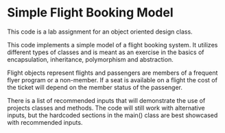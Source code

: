 # Simple Flight Booking Model

This code is a lab assignment for an object oriented design class.

This code implements a simple model of a flight booking system. It utilizes different types of classes and is meant as an
exercise in the basics of encapsulation, inheritance, polymorphism and abstraction.

Flight objects represent flights and passengers are members of a frequent flyer program or a non-member.
If a seat is available on a flight the cost of the ticket will depend on the member status of the passenger.

There is a list of recommended inputs that will demonstrate the use of projects classes and methods. 
The code will still work with alternative inputs, but the hardcoded sections in the main() class are best showcased with recommended inputs. 

